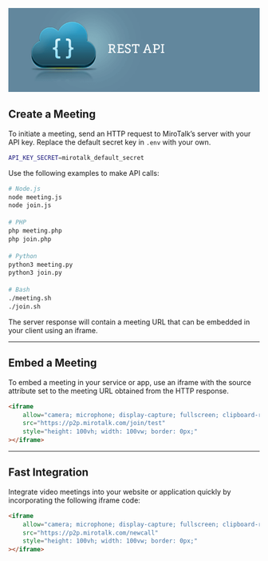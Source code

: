 ![restAPI](restAPI.png)

## Create a Meeting

To initiate a meeting, send an HTTP request to MiroTalk’s server with your API key. Replace the default secret key in `.env` with your own.

```bash
API_KEY_SECRET=mirotalk_default_secret
```

Use the following examples to make API calls:

```bash
# Node.js
node meeting.js
node join.js

# PHP
php meeting.php
php join.php

# Python
python3 meeting.py
python3 join.py

# Bash
./meeting.sh
./join.sh
```

The server response will contain a meeting URL that can be embedded in your client using an iframe.

---

## Embed a Meeting

To embed a meeting in your service or app, use an iframe with the source attribute set to the meeting URL obtained from the HTTP response.

```html
<iframe
    allow="camera; microphone; display-capture; fullscreen; clipboard-read; clipboard-write; autoplay"
    src="https://p2p.mirotalk.com/join/test"
    style="height: 100vh; width: 100vw; border: 0px;"
></iframe>
```

---

## Fast Integration

Integrate video meetings into your website or application quickly by incorporating the following iframe code:

```html
<iframe
    allow="camera; microphone; display-capture; fullscreen; clipboard-read; clipboard-write; autoplay"
    src="https://p2p.mirotalk.com/newcall"
    style="height: 100vh; width: 100vw; border: 0px;"
></iframe>
```
